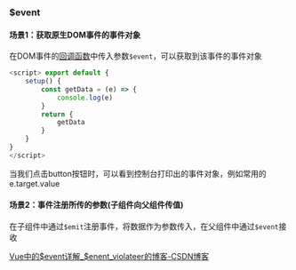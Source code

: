 ### $event

#### 场景1：获取原生DOM事件的事件对象

在DOM事件的[回调函数](https://so.csdn.net/so/search?q=回调函数&spm=1001.2101.3001.7020)中传入参数`$event`，可以获取到该事件的事件对象
```ts
<script> export default {    
    setup() {
        const getData = (e) => { 
            console.log(e)
        }        
        return {
            getData 
        } 
    } 
} 
</script>
```
<template> 
    <button @click="getData($event)">按钮</button> </template> 

当我们点击button按钮时，可以看到控制台打印出的事件对象，例如常用的e.target.value



#### 场景2：事件注册所传的参数(子组件向父组件传值)

在子组件中通过`$emit`注册事件，将数据作为参数传入，在父组件中通过`$event`接收

[ Vue中的$event详解_$enent_violateer的博客-CSDN博客](https://blog.csdn.net/violateer/article/details/108900251)